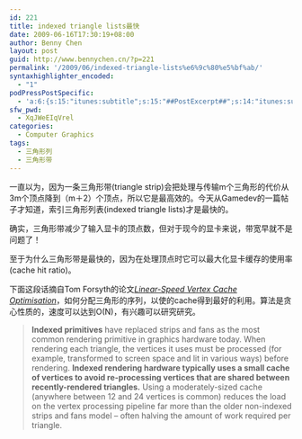```yaml
---
id: 221
title: indexed triangle lists最快
date: 2009-06-16T17:30:19+08:00
author: Benny Chen
layout: post
guid: http://www.bennychen.cn/?p=221
permalink: '/2009/06/indexed-triangle-lists%e6%9c%80%e5%bf%ab/'
syntaxhighlighter_encoded:
  - "1"
podPressPostSpecific:
  - 'a:6:{s:15:"itunes:subtitle";s:15:"##PostExcerpt##";s:14:"itunes:summary";s:15:"##PostExcerpt##";s:15:"itunes:keywords";s:17:"##WordPressCats##";s:13:"itunes:author";s:10:"##Global##";s:15:"itunes:explicit";s:7:"Default";s:12:"itunes:block";s:7:"Default";}'
sfw_pwd:
  - XqJWeEIqVrel
categories:
  - Computer Graphics
tags:
  - 三角形列
  - 三角形带
---
```

一直以为，因为一条三角形带(triangle strip)会把处理与传输m个三角形的代价从3m个顶点降到（m＋2）个顶点，所以它是最高效的。今天从Gamedev的一篇帖子才知道，索引三角形列表(indexed triangle lists)才是最快的。

确实，三角形带减少了输入显卡的顶点数，但对于现今的显卡来说，带宽早就不是问题了！

至于为什么三角形带是最快的，因为在处理顶点时它可以最大化显卡缓存的使用率(cache hit ratio)。

下面这段话摘自Tom Forsyth的论文[_Linear-Speed Vertex Cache Optimisation_](http://home.comcast.net/~tom_forsyth/papers/fast_vert_cache_opt.html)，如何分配三角形的序列，以使的cache得到最好的利用。算法是贪心性质的，速度可以达到O(N)，有兴趣可以研究研究。

> <p class="MsoNormal">
>   <strong>Indexed primitives</strong> have replaced strips and fans as the most common rendering primitive in graphics hardware today. When rendering each triangle, the vertices it uses must be processed (for example, transformed to screen space and lit in various ways) before rendering. <strong>Indexed rendering hardware typically uses a small cache of vertices to avoid re-processing vertices that are shared between recently-rendered triangles.</strong> Using a moderately-sized cache (anywhere between 12 and 24 vertices is common) reduces the load on the vertex processing pipeline far more than the older non-indexed strips and fans model – often halving the amount of work required per triangle.
> </p>
